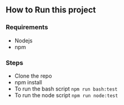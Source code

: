 ## How to Run this project

### Requirements
- Nodejs
- npm 

### Steps
- Clone the repo
- npm install
- To run the bash script `npm run bash:test`
- To run the node script `npm run node:test`